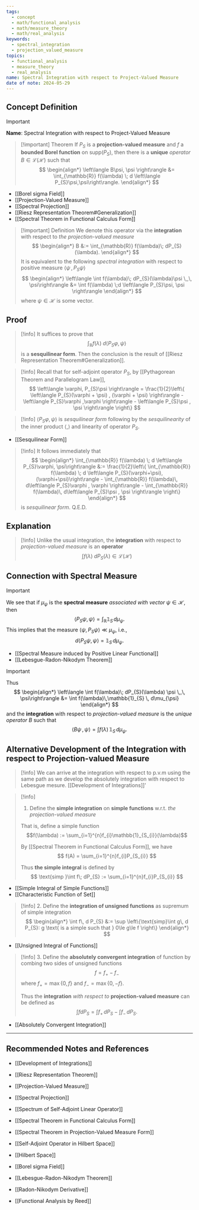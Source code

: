```yaml
---
tags:
  - concept
  - math/functional_analysis
  - math/measure_theory
  - math/real_analysis
keywords:
  - spectral_integration
  - projection_valued_measure
topics:
  - functional_analysis
  - measure_theory
  - real_analysis
name: Spectral Integration with respect to Project-Valued Measure
date of note: 2024-05-29
---
```


## Concept Definition

>[!important]
>**Name**: Spectral Integration with respect to Project-Valued Measure

>[!important] Theorem
>If $P_{S}$ is a **projection-valued measure** and $f$ a **bounded Borel function** on $\text{supp}(P_{S})$, then there is a **unique** *operator* $B\in \mathcal{L}(\mathcal{H})$ such that
>$$
> \begin{align*}
> \left\langle B\psi, \psi  \right\rangle &= \int_{\mathbb{R}} f(\lambda) \; d \left\langle  P_{S}\psi,\psi\right\rangle.
> \end{align*}
>$$  

- [[Borel sigma Field]]
- [[Projection-Valued Measure]]
- [[Spectral Projection]]
- [[Riesz Representation Theorem#Generalization]]
- [[Spectral Theorem in Functional Calculus Form]]


>[!important] Definition
>We denote this operator via the **integration** with respect to *the projection-valued measure*
>$$
> \begin{align*}
> B &:= \int_{\mathbb{R}}  f(\lambda)\; dP_{S}(\lambda).
> \end{align*}
>$$ 
>It is equivalent to the following *spectral integration* with respect to positive measure $\left\langle  \psi\, , \,P_{S}\psi \right\rangle$
>$$
> \begin{align*}
>  \left\langle \int  f(\lambda)\; dP_{S}(\lambda)\psi \,,\,  \psi\right\rangle &=  \int f(\lambda) \;d \left\langle P_{S}\psi, \psi \right\rangle
>\end{align*} 
>$$
>where $\psi \in \mathcal{H}$ is some vector.

## Proof

>[!info]
>It suffices to prove that
>$$
>\int_{\mathbb{R}} f(\lambda) \; d \left\langle P_{S}\varphi, \psi\right\rangle
>$$
>is a **sesquilinear form**. Then the conclusion is the result of [[Riesz Representation Theorem#Generalization]].

>[!info]
>Recall that for self-adjoint operator $P_{S}$, by [[Pythagorean Theorem and Parallelogram Law]], 
>$$
>\left\langle \varphi, P_{S}\psi  \right\rangle = \frac{1}{2}\left\{   \left\langle P_{S}(\varphi + \psi) , (\varphi + \psi)  \right\rangle - \left\langle  P_{S}\varphi ,\varphi \right\rangle - \left\langle P_{S}\psi , \psi  \right\rangle \right\} 
>$$

>[!info]
>$\left\langle P_{S}\varphi, \psi  \right\rangle$ is *sesquilinear form* following by the *sesquilinearity* of the inner product $\left\langle  ,  \right\rangle$ and linearity of operator $P_{S}$. 

- [[Sesquilinear Form]]

>[!info]
>It follows immediately that 
>$$
>\begin{align*}
>\int_{\mathbb{R}} f(\lambda) \; d \left\langle P_{S}\varphi, \psi\right\rangle &:= \frac{1}{2}\left\{ \int_{\mathbb{R}} f(\lambda) \; d \left\langle  P_{S}(\varphi+\psi),(\varphi+\psi)\right\rangle -  \int_{\mathbb{R}} f(\lambda)\, d\left\langle P_{S}\varphi , \varphi \right\rangle -  \int_{\mathbb{R}} f(\lambda)\, d\left\langle P_{S}\psi ,  \psi  \right\rangle \right\}  
\end{align*}
>$$
>is *sesquilinear form*. Q.E.D.



## Explanation

>[!info]
>Unlike the usual integration, the **integration** with respect to *projection-valued measure* is an **operator**
>$$
>\int  f(\lambda)\; dP_{S}(\lambda) \in \mathcal{L}(\mathcal{H})
>$$

## Connection with Spectral Measure

>[!important]
>We see that if $\mu_{\psi}$ is the **spectral measure** *associated with vector* $\psi\in \mathcal{H}$, then 
>$$
>\left\langle P_{S} \psi , \psi \right\rangle = \int_{\mathbb{R}} \mathbb{1}_{S} \, d\mu_{\psi}.
>$$
>This implies that the measure $\left\langle \psi , P_{S} \psi \right\rangle \ll \mu_{\psi}$, i.e.,
>$$
>d \left\langle  P_{S} \psi ,\psi \right\rangle  = \mathbb{1}_{S} \, d\mu_{\psi}.
>$$

- [[Spectral Measure induced by Positive Linear Functional]]
- [[Lebesgue-Radon-Nikodym Theorem]]


>[!important]
>Thus 
>$$
> \begin{align*}
>  \left\langle \int  f(\lambda)\; dP_{S}(\lambda) \psi \,,\, \psi\right\rangle &=  \int f(\lambda)\,\mathbb{1}_{S} \, d\mu_{\psi}
>\end{align*} 
>$$
>and the **integration** with respect to *projection-valued measure* is the *unique operator* $B$ such that
>$$
>\left\langle B\psi \,,\, \psi \right\rangle = \int f(\lambda)\,\mathbb{1}_{S} \, d\mu_{\psi}.
>$$


## Alternative Development of the Integration with respect to Projection-valued Measure

>[!info]
>We can arrive at the integration with respect to p.v.m using the same path as we develop the absolutely integration with respect to Lebesgue mesure. [[Development of Integrations]]'

>[!info]
> 1. Define the **simple integration** on **simple functions** w.r.t. *the projection-valued measure* 
> 
> That is, define a simple function 
> $$f(\lambda) := \sum_{i=1}^{n}f_{i}\mathbb{1}_{S_{i}}(\lambda)$$
> 
>By [[Spectral Theorem in Functional Calculus Form]], we have
>$$
>f(A) = \sum_{i=1}^{n}f_{i}P_{S_{i}}
>$$   
>
>Thus **the simple integral** is defined by
>$$
>\text{simp }\int f\; dP_{S} :=  \sum_{i=1}^{n}f_{i}P_{S_{i}}
>$$

- [[Simple Integral of Simple Functions]]
- [[Characteristic Function of Set]]

>[!info]
>2. Define the **integration of unsigned functions** as supremum of simple integration
>$$
> \begin{align*}
> \int f\, d P_{S} &:= \sup \left\{\text{simp}\int g\, d P_{S}: g \text{ is a simple such that } 0\le g\le f  \right\} 
> \end{align*}
>$$ 

- [[Unsigned Integral of Functions]]

>[!info]
>3. Define the **absolutely convergent integration** of function by combing two sides of unsigned functions
>$$
>f = f_{+} - f_{-}
>$$
>where $f_{+} = \max\left\{ 0, f \right\}$ and $f_{-} = \max\left\{ 0, -f \right\}.$
>
>Thus the **integration** *with respect to* **projection-valued measure** can be defined as 
>$$
>\int f dP_{S} = \int f_{+}\,dP_{S}  - \int  f_{-} \,dP_{S}.
>$$


- [[Absolutely Convergent Integration]]






-----------
##  Recommended Notes and References

- [[Development of Integrations]]
- [[Riesz Representation Theorem]]

- [[Projection-Valued Measure]]
- [[Spectral Projection]]
- [[Spectrum of Self-Adjoint Linear Operator]]

- [[Spectral Theorem in Functional Calculus Form]]
- [[Spectral Theorem in Projection-Valued Measure Form]]

- [[Self-Adjoint Operator in Hilbert Space]]
- [[Hilbert Space]]

- [[Borel sigma Field]]
- [[Lebesgue-Radon-Nikodym Theorem]]
- [[Radon-Nikodym Derivative]]

- [[Functional Analysis by Reed]]